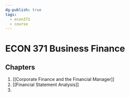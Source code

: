 ```yaml
---
dg-publish: true
tags:
  - econ371
  - course
---
```

# ECON 371 Business Finance
## Chapters
1. [[Corporate Finance and the Financial Manager]]
2. [[Financial Statement Analysis]]
3. 